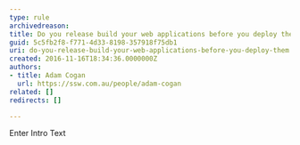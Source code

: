 ```yaml
---
type: rule
archivedreason: 
title: Do you release build your web applications before you deploy them?
guid: 5c5fb2f8-f771-4d33-8198-357918f75db1
uri: do-you-release-build-your-web-applications-before-you-deploy-them
created: 2016-11-16T18:34:36.0000000Z
authors:
- title: Adam Cogan
  url: https://ssw.com.au/people/adam-cogan
related: []
redirects: []

---
```



Enter Intro Text
<br><excerpt class='endintro'></excerpt><br>




